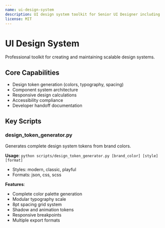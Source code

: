```yaml
---
name: ui-design-system
description: UI design system toolkit for Senior UI Designer including design token generation, component documentation, responsive design calculations, and developer handoff tools. Use for creating design systems, maintaining visual consistency, and facilitating design-dev collaboration.
license: MIT
---
```


# UI Design System

Professional toolkit for creating and maintaining scalable design systems.

## Core Capabilities
- Design token generation (colors, typography, spacing)
- Component system architecture
- Responsive design calculations
- Accessibility compliance
- Developer handoff documentation

## Key Scripts

### design_token_generator.py
Generates complete design system tokens from brand colors.

**Usage**: `python scripts/design_token_generator.py [brand_color] [style] [format]`
- Styles: modern, classic, playful
- Formats: json, css, scss

**Features**:
- Complete color palette generation
- Modular typography scale
- 8pt spacing grid system
- Shadow and animation tokens
- Responsive breakpoints
- Multiple export formats
